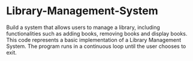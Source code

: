 # Library-Management-System
Build a system that allows users to manage a library, including functionalities such as adding books, removing books and display books. This code represents a basic implementation of a Library Management System. The program runs in a continuous loop until the user chooses to exit.
